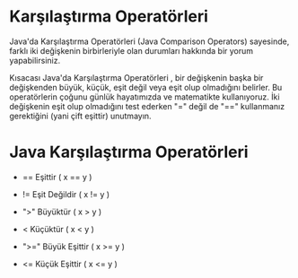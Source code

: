 # Karşılaştırma Operatörleri
Java'da Karşılaştırma Operatörleri (Java Comparison Operators) sayesinde, farklı iki değişkenin birbirleriyle olan durumları hakkında bir yorum yapabilirsiniz.

Kısacası Java'da Karşılaştırma Operatörleri , bir değişkenin başka bir değişkenden büyük, küçük, eşit değil veya eşit olup olmadığını belirler. Bu operatörlerin çoğunu günlük hayatımızda ve matematikte kullanıyoruz. İki değişkenin eşit olup olmadığını test ederken "=" değil de "==" kullanmanız gerektiğini (yani çift eşittir) unutmayın.

# Java Karşılaştırma Operatörleri
- == Eşittir ( x == y )

- != Eşit Değildir ( x != y )

- ">" Büyüktür ( x > y )

- < Küçüktür ( x < y )

- ">=" Büyük Eşittir ( x >= y )

- <= Küçük Eşittir ( x <= y )